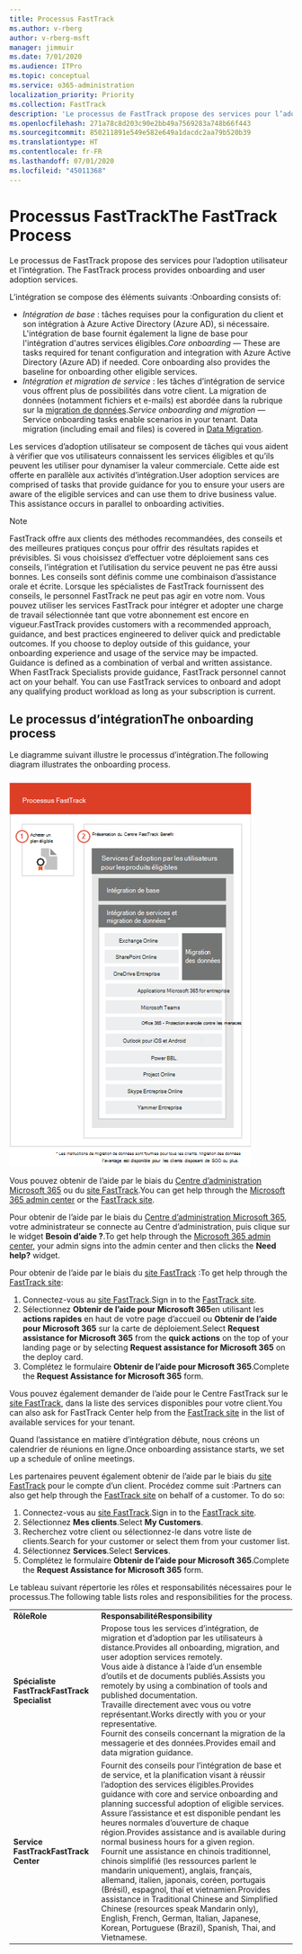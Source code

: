 ```yaml
---
title: Processus FastTrack
ms.author: v-rberg
author: v-rberg-msft
manager: jimmuir
ms.date: 7/01/2020
ms.audience: ITPro
ms.topic: conceptual
ms.service: o365-administration
localization_priority: Priority
ms.collection: FastTrack
description: 'Le processus de FastTrack propose des services pour l’adoption utilisateur et l’intégration. '
ms.openlocfilehash: 271a78c8d203c90e2bb49a7569283a748b66f443
ms.sourcegitcommit: 850211891e549e582e649a1dacdc2aa79b520b39
ms.translationtype: HT
ms.contentlocale: fr-FR
ms.lasthandoff: 07/01/2020
ms.locfileid: "45011368"
---
```

# <a name="the-fasttrack-process"></a><span data-ttu-id="d5caa-103">Processus FastTrack</span><span class="sxs-lookup"><span data-stu-id="d5caa-103">The FastTrack Process</span></span>

<span data-ttu-id="d5caa-104">Le processus de FastTrack propose des services pour l’adoption utilisateur et l’intégration. </span><span class="sxs-lookup"><span data-stu-id="d5caa-104">The FastTrack process provides onboarding and user adoption services.</span></span> 
  
<span data-ttu-id="d5caa-105">L’intégration se compose des éléments suivants :</span><span class="sxs-lookup"><span data-stu-id="d5caa-105">Onboarding consists of:</span></span>
  
- <span data-ttu-id="d5caa-p101">*Intégration de base* : tâches requises pour la configuration du client et son intégration à Azure Active Directory (Azure AD), si nécessaire. L'intégration de base fournit également la ligne de base pour l'intégration d'autres services éligibles.</span><span class="sxs-lookup"><span data-stu-id="d5caa-p101">*Core onboarding* — These are tasks required for tenant configuration and integration with Azure Active Directory (Azure AD) if needed. Core onboarding also provides the baseline for onboarding other eligible services.</span></span> 
- <span data-ttu-id="d5caa-p102">*Intégration et migration de service* : les tâches d’intégration de service vous offrent plus de possibilités dans votre client. La migration de données (notamment fichiers et e-mails) est abordée dans la rubrique sur la [migration de données](O365-data-migration.md).</span><span class="sxs-lookup"><span data-stu-id="d5caa-p102">*Service onboarding and migration* — Service onboarding tasks enable scenarios in your tenant. Data migration (including email and files) is covered in [Data Migration](O365-data-migration.md).</span></span> 
    
<span data-ttu-id="d5caa-p103">Les services d’adoption utilisateur se composent de tâches qui vous aident à vérifier que vos utilisateurs connaissent les services éligibles et qu’ils peuvent les utiliser pour dynamiser la valeur commerciale. Cette aide est offerte en parallèle aux activités d’intégration.</span><span class="sxs-lookup"><span data-stu-id="d5caa-p103">User adoption services are comprised of tasks that provide guidance for you to ensure your users are aware of the eligible services and can use them to drive business value. This assistance occurs in parallel to onboarding activities.</span></span>
  
> [!NOTE]
> <span data-ttu-id="d5caa-p104">FastTrack offre aux clients des méthodes recommandées, des conseils et des meilleures pratiques conçus pour offrir des résultats rapides et prévisibles. Si vous choisissez d’effectuer votre déploiement sans ces conseils, l’intégration et l’utilisation du service peuvent ne pas être aussi bonnes. Les conseils sont définis comme une combinaison d’assistance orale et écrite. Lorsque les spécialistes de FastTrack fournissent des conseils, le personnel FastTrack ne peut pas agir en votre nom. Vous pouvez utiliser les services FastTrack pour intégrer et adopter une charge de travail sélectionnée tant que votre abonnement est encore en vigueur.</span><span class="sxs-lookup"><span data-stu-id="d5caa-p104">FastTrack provides customers with a recommended approach, guidance, and best practices engineered to deliver quick and predictable outcomes. If you choose to deploy outside of this guidance, your onboarding experience and usage of the service may be impacted. Guidance is defined as a combination of verbal and written assistance. When FastTrack Specialists provide guidance, FastTrack personnel cannot act on your behalf. You can use FastTrack services to onboard and adopt any qualifying product workload as long as your subscription is current.</span></span> 
  
## <a name="the-onboarding-process"></a><span data-ttu-id="d5caa-117">Le processus d’intégration</span><span class="sxs-lookup"><span data-stu-id="d5caa-117">The onboarding process</span></span>

<span data-ttu-id="d5caa-118">Le diagramme suivant illustre le processus d’intégration.</span><span class="sxs-lookup"><span data-stu-id="d5caa-118">The following diagram illustrates the onboarding process.</span></span>
  
![Chronologie pour l’utilisation du service d’intégration](media/o365-onboarding-timeline-m365-apps.png)
  
<span data-ttu-id="d5caa-120">Vous pouvez obtenir de l’aide par le biais du [Centre d’administration Microsoft 365](https://go.microsoft.com/fwlink/?linkid=2032704) ou du [site FastTrack](https://go.microsoft.com/fwlink/?linkid=780698).</span><span class="sxs-lookup"><span data-stu-id="d5caa-120">You can get help through the [Microsoft 365 admin center](https://go.microsoft.com/fwlink/?linkid=2032704) or the [FastTrack site](https://go.microsoft.com/fwlink/?linkid=780698).</span></span> 

<span data-ttu-id="d5caa-121">Pour obtenir de l’aide par le biais du [Centre d’administration Microsoft 365](https://go.microsoft.com/fwlink/?linkid=2032704), votre administrateur se connecte au Centre d’administration, puis clique sur le widget **Besoin d’aide ?**.</span><span class="sxs-lookup"><span data-stu-id="d5caa-121">To get help through the [Microsoft 365 admin center](https://go.microsoft.com/fwlink/?linkid=2032704), your admin signs into the admin center and then clicks the **Need help?** widget.</span></span> 

<span data-ttu-id="d5caa-122">Pour obtenir de l’aide par le biais du [site FastTrack](https://go.microsoft.com/fwlink/?linkid=780698) :</span><span class="sxs-lookup"><span data-stu-id="d5caa-122">To get help through the [FastTrack site](https://go.microsoft.com/fwlink/?linkid=780698):</span></span> 
1.    <span data-ttu-id="d5caa-123">Connectez-vous au [site FastTrack](https://go.microsoft.com/fwlink/?linkid=780698).</span><span class="sxs-lookup"><span data-stu-id="d5caa-123">Sign in to the [FastTrack site](https://go.microsoft.com/fwlink/?linkid=780698).</span></span> 
2.    <span data-ttu-id="d5caa-124">Sélectionnez **Obtenir de l’aide pour Microsoft 365**en utilisant les **actions rapides** en haut de votre page d’accueil ou **Obtenir de l’aide pour Microsoft 365** sur la carte de déploiement.</span><span class="sxs-lookup"><span data-stu-id="d5caa-124">Select **Request assistance for Microsoft 365** from the **quick actions** on the top of your landing page or by selecting **Request assistance for Microsoft 365** on the deploy card.</span></span>
3.    <span data-ttu-id="d5caa-125">Complétez le formulaire **Obtenir de l’aide pour Microsoft 365**.</span><span class="sxs-lookup"><span data-stu-id="d5caa-125">Complete the **Request Assistance for Microsoft 365** form.</span></span> 
  
 <span data-ttu-id="d5caa-126">Vous pouvez également demander de l’aide pour le Centre FastTrack sur le [site FastTrack](https://go.microsoft.com/fwlink/?linkid=780698), dans la liste des services disponibles pour votre client.</span><span class="sxs-lookup"><span data-stu-id="d5caa-126">You can also ask for FastTrack Center help from the [FastTrack site](https://go.microsoft.com/fwlink/?linkid=780698) in the list of available services for your tenant.</span></span> 
    
 <span data-ttu-id="d5caa-127">Quand l’assistance en matière d’intégration débute, nous créons un calendrier de réunions en ligne.</span><span class="sxs-lookup"><span data-stu-id="d5caa-127">Once onboarding assistance starts, we set up a schedule of online meetings.</span></span>
    
<span data-ttu-id="d5caa-p105">Les partenaires peuvent également obtenir de l’aide par le biais du [site FastTrack](https://go.microsoft.com/fwlink/?linkid=780698) pour le compte d’un client. Procédez comme suit :</span><span class="sxs-lookup"><span data-stu-id="d5caa-p105">Partners can also get help through the [FastTrack site](https://go.microsoft.com/fwlink/?linkid=780698) on behalf of a customer. To do so:</span></span>
1.    <span data-ttu-id="d5caa-130">Connectez-vous au [site FastTrack](https://go.microsoft.com/fwlink/?linkid=780698).</span><span class="sxs-lookup"><span data-stu-id="d5caa-130">Sign in to the [FastTrack site](https://go.microsoft.com/fwlink/?linkid=780698).</span></span> 
2.    <span data-ttu-id="d5caa-131">Sélectionnez **Mes clients**.</span><span class="sxs-lookup"><span data-stu-id="d5caa-131">Select **My Customers**.</span></span>
3.    <span data-ttu-id="d5caa-132">Recherchez votre client ou sélectionnez-le dans votre liste de clients.</span><span class="sxs-lookup"><span data-stu-id="d5caa-132">Search for your customer or select them from your customer list.</span></span>
4.    <span data-ttu-id="d5caa-133">Sélectionnez **Services**.</span><span class="sxs-lookup"><span data-stu-id="d5caa-133">Select **Services**.</span></span>
5.    <span data-ttu-id="d5caa-134">Complétez le formulaire **Obtenir de l’aide pour Microsoft 365**.</span><span class="sxs-lookup"><span data-stu-id="d5caa-134">Complete the **Request Assistance for Microsoft 365** form.</span></span> 

<span data-ttu-id="d5caa-135">Le tableau suivant répertorie les rôles et responsabilités nécessaires pour le processus.</span><span class="sxs-lookup"><span data-stu-id="d5caa-135">The following table lists roles and responsibilities for the process.</span></span>
    
|||
|:-----|:-----|
|<span data-ttu-id="d5caa-136">**Rôle**</span><span class="sxs-lookup"><span data-stu-id="d5caa-136">**Role**</span></span> <br/> |<span data-ttu-id="d5caa-137">**Responsabilité**</span><span class="sxs-lookup"><span data-stu-id="d5caa-137">**Responsibility**</span></span> <br/> |
|<span data-ttu-id="d5caa-138">**Spécialiste FastTrack**</span><span class="sxs-lookup"><span data-stu-id="d5caa-138">**FastTrack Specialist**</span></span> <br/> |<span data-ttu-id="d5caa-139">Propose tous les services d’intégration, de migration et d’adoption par les utilisateurs à distance.</span><span class="sxs-lookup"><span data-stu-id="d5caa-139">Provides all onboarding, migration, and user adoption services remotely.</span></span>  <br/> <span data-ttu-id="d5caa-140">Vous aide à distance à l’aide d’un ensemble d’outils et de documents publiés.</span><span class="sxs-lookup"><span data-stu-id="d5caa-140">Assists you remotely by using a combination of tools and published documentation.</span></span> <br/> <span data-ttu-id="d5caa-141">Travaille directement avec vous ou votre représentant.</span><span class="sxs-lookup"><span data-stu-id="d5caa-141">Works directly with you or your representative.</span></span> <br/> <span data-ttu-id="d5caa-142">Fournit des conseils concernant la migration de la messagerie et des données.</span><span class="sxs-lookup"><span data-stu-id="d5caa-142">Provides email and data migration guidance.</span></span>|
|<span data-ttu-id="d5caa-143">**Service FastTrack**</span><span class="sxs-lookup"><span data-stu-id="d5caa-143">**FastTrack Center**</span></span>  <br/> |<span data-ttu-id="d5caa-144">Fournit des conseils pour l’intégration de base et de service, et la planification visant à réussir l’adoption des services éligibles.</span><span class="sxs-lookup"><span data-stu-id="d5caa-144">Provides guidance with core and service onboarding and planning successful adoption of eligible services.</span></span>  <br/> <span data-ttu-id="d5caa-145">Assure l’assistance et est disponible pendant les heures normales d’ouverture de chaque région.</span><span class="sxs-lookup"><span data-stu-id="d5caa-145">Provides assistance and is available during normal business hours for a given region.</span></span> <br/> <span data-ttu-id="d5caa-146">Fournit une assistance en chinois traditionnel, chinois simplifié (les ressources parlent le mandarin uniquement), anglais, français, allemand, italien, japonais, coréen, portugais (Brésil), espagnol, thaï et vietnamien.</span><span class="sxs-lookup"><span data-stu-id="d5caa-146">Provides assistance in Traditional Chinese and Simplified Chinese (resources speak Mandarin only), English, French, German, Italian, Japanese, Korean, Portuguese (Brazil), Spanish, Thai, and Vietnamese.</span></span>|
